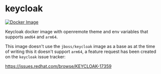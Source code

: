 # keycloak

[![Docker Image](https://github.com/openremote/keycloak/actions/workflows/keycloak.yml/badge.svg)](https://github.com/openremote/keycloak/actions/workflows/keycloak.yml)

Keycloak docker image with openremote theme and env variables that supports `amd64` and `arm64`.

This image doesn't use the `jboss/keycloak` image as a base as at the time of writing this it doesn't support `arm64`, a feature request has been created on the `keycloak` issue tracker:

https://issues.redhat.com/browse/KEYCLOAK-17359


